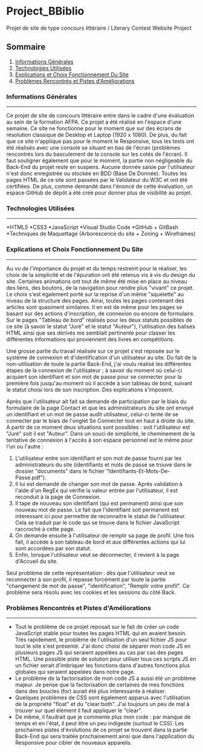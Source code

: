 # Project_BBiblio

Projet de site de type concours littéraire / Literary Contest Website Project

## Sommaire

1. [Informations Générales](#infos-générales)
2. [Technologies Utilisées](#technos-utilisées)
3. [Explications et Choix Fonctionnement Du Site](#fonctionnement-site)
4. [Problèmes Rencontrés et Pistes d'Améliorations](#problèmes-rencontrés-pistes-améliorations)

### Informations Générales

---

Ce projet de site de concours littéraire entre dans le cadre d'une évaluation au sein de la formation AFPA. Ce projet a été réalisé en l'espace d'une semaine.
Ce site ne fonctionne pour le moment que sur des écrans de résolution classique de Desktop et Laptop (1920 x 1080). De plus, du fait que ce site n'applique pas pour le moment le Responsive, tous les tests ont été réalisés avec une console se situant en bas de l'écran (problèmes rencontrés lors du basculement de la console sur les cotés de l'écran).
Il faut souligner également que pour le moment, la partie non négligeable du Back-End du projet reste en suspens. Aucune donnée saisie par l'utilisateur n'est donc enregistrée ou stockée en BDD (Base De Donnée). Toutes les pages HTML de ce site sont passées par le Validateur du W3C et ont été certifiées. De plus, comme demandé dans l'énoncé de cette évaluation, un espace GitHub de dépôt a été créé pour donner plus de visibilité au projet.

### Technologies Utilisées

---

*HTML5
*CSS3
*JavaScript
*Visual Studio Code
*GitHub + GitBash
*Techniques de Maquettage (Arborescence du site + Zoning + Wireframes)

### Explications et Choix Fonctionnement Du Site

---

Au vu de l'importance du projet et du temps restreint pour le réaliser, les choix de la simplicité et de l'épuration ont été retenus vis à vis du design du site.
Certaines animations ont tout de même été mise en place au niveau des liens, des boutons, de la navigation pour rendre plus "vivant" ce projet.
Le choix s'est également porté sur la reprise d'un même "squelette" au niveau de la structure des pages. Ainsi, toutes les pages contenant des articles sont quasiment similaires. Il en est de même pour les pages se basant sur des actions d'inscription, de connexion ou encore de formulaire.
Sur le pages "Tableau de bord" réalisés pour les deux statuts possibles de ce site (à savoir le statut "Juré" et le statut "Auteur"), l'utilisation des balises HTML <table> ainsi que ses dérivés me semblait pertinente pour classer les différentes informations qui proviennent des livres en compétitions.

Une grosse partie du travail réalisée sur ce projet s'est reposée sur le système de connexion et d'identification d'un utilisateur au site. Du fait de la non-utilisation de toute la partie Back-End, j'ai voulu réalisé les différentes étapes de la connexion de l'utilisateur ; à savoir du moment où celui-ci acquiert son identifiant et son mot de passe pour se connecter pour la première fois jusqu'au moment où il accède à son tableau de bord, suivant le statut choisi lors de son inscription. Des explications s'imposent.

Après que l'utilisateur ait fait sa demande de participation par le biais du formulaire de la page Contact et que les administrateurs du site ont envoyé un identifiant et un mot de passe audit utilisateur, celui-ci tente de se connecter par le biais de l'onglet Se Connecter tout en haut à droite du site. A partir de ce moment deux situations sont possibles : soit l'utilisateur est "Juré" soit il est "Auteur". Dans un souci de simplicité, le cheminement de la tentative de connexion à l'accès à son espace personnel est le même pour l'un ou l'autre :

1. L'utilisateur entre son identifiant et son mot de passe fourni par les administrateurs du site (identifiants et mots de passe se trouve dans le dossier "documents" dans le fichier "Identifiants-Et-Mots-De-Passe.pdf").
2. Il lui est demandé de changer son mot de passe. Après validation à l'aide d'un RegEx qui vérifie la valeur entrée par l'utilisateur, il est reconduit à la page de Connexion.
3. Il tape de nouveau son identifiant (qui est permanent) ainsi que son nouveau mot de passe. Le fait que l'identifiant soit permanent est interessant ici pour permettre de reconnaitre le statut de l'utilisateur. Cela se traduit par le code qui se trouve dans le fichier JavaScript raccroché à cette page.
4. On demande ensuite à l'utilisateur de remplir sa page de profil. Une fois fait, il accède à son tableau de bord et aux différentes actions qui lui sont accordées par son statut.
5. Enfin, lorsque l'utilisateur veut se déconnecter, il revient à la page d'Accueil du site.

Seul problème de cette représentation : dès que l'utilisateur veut se reconnecter à son profil, il repasse forcément par toute la partie "changement de mot de passe", "identification", "Remplir votre profil". Ce problème sera résolu avec les cookies et les sessions du côté Back.

### Problèmes Rencontrés et Pistes d'Améliorations

---

- Tout le problème de ce projet reposait sur le fait de créer un code JavaScript stable pour toutes les pages HTML qui en avaient besoin. Très rapidement, le problème de l'utilisation d'un seul fichier JS pour tout le site s'est présenté. J'ai donc choisi de séparer mon code JS en plusieurs pages JS qui seraient appelées au cas par cas des pages HTML. Une possible piste de solution pour utiliser tous ces scripts JS en un fichier serait d'imbriquer les fonctions dans d'autres fonctions plus globales qui seraient appelées dans notre page.
- Le problème de la factorisation de mon code JS a aussi été un problème majeur. Je pense que la factorisation de certaines de mes fonctions dans des boucles (for) aurait été plus interessante à réaliser.
- Quelques problèmes de CSS sont également apparus avec l'utilisation de la propriété "float" et du "clear:both". J'ai toujours un peu de mal à trouver sur quel élément il faut appliquer le "clear".
- De même, il faudrait que je commente plus mon code : par manque de temps et en l'état, il peut être un peu indigeste (surtout le CSS).
  Les prochaines pistes d'évolutions de ce projet se trouvent dans la partie Back-End qui sera traitée prochainement ainsi que dans l'application du Responsive pour cibler de nouveaux appareils.
